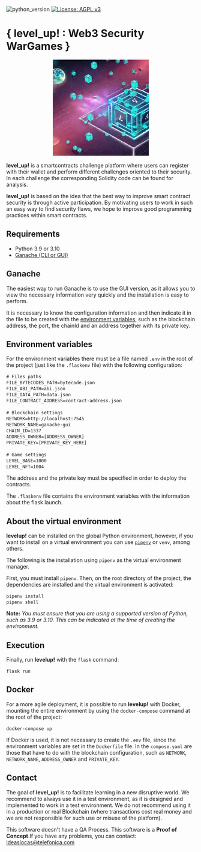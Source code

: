 ![ [python_version](https://img.shields.io/badge/python-3.9%20%7C%203.10-blue) ](https://img.shields.io/badge/python-3.9%20%7C%203.10-blue)
[![License: AGPL v3](https://img.shields.io/badge/License-AGPL%20v3-blue.svg)](https://www.gnu.org/licenses/agpl-3.0)

# { level_up! : Web3 Security WarGames }

<p align="center">
  <img src="./static/img/blockchain.jpeg" alt="image" width="256"/>
</p>


**level_up!** is a smartcontracts challenge platform where users can register with their wallet and perform different challenges oriented to their security. In each challenge the corresponding Solidity code can be found for analysis.

**level_up!** is based on the idea that the best way to improve smart contract security is through active participation. By motivating users to work in such an easy way to find security flaws, we hope to improve good programming practices within smart contracts.

## Requirements
- Python 3.9 or 3.10
- [Ganache (CLI or GUI)](https://trufflesuite.com/ganache/)

## Ganache
The easiest way to run Ganache is to use the GUI version, as it allows you to view the necessary information very quickly and the installation is easy to perform.

It is necessary to know the configuration information and then indicate it in the file to be created with the [environment variables](#environment-variables), such as the blockchain address, the port, the chainId and an address together with its private key.

## Environment variables

For the environment variables there must be a file named `.env` in the root of the project (just like the `.flaskenv` file) with the following configuration:

```
# Files paths
FILE_BYTECODES_PATH=bytecode.json
FILE_ABI_PATH=abi.json
FILE_DATA_PATH=data.json
FILE_CONTRACT_ADDRESS=contract-address.json

# Blockchain settings
NETWORK=http://localhost:7545
NETWORK_NAME=ganache-gui
CHAIN_ID=1337
ADDRESS_OWNER=[ADDRESS_OWNER]
PRIVATE_KEY=[PRIVATE_KEY_HERE]

# Game settings
LEVEL_BASE=1000
LEVEL_NFT=1004
```

The address and the private key must be specified in order to deploy the contracts.

The `.flaskenv` file contains the environment variables with the information about the flask launch.

## About the virtual environment

**levelup!** can be installed on the global Python environment, however, if you want to install on a virtual environment you can use [`pipenv`](https://pipenv-es.readthedocs.io/es/latest/) or `venv`, among others.

The following is the installation using `pipenv` as the virtual environment manager.

First, you must install `pipenv`. Then, on the root directory of the project, the dependencies are installed and the virtual environment is activated:
```
pipenv install
pipenv shell
```

**Note:** *You must ensure that you are using a supported version of Python, such as 3.9 or 3.10. This can be indicated at the time of creating the environment.*

## Execution

Finally, run **levelup!** with the `flask` command:
```
flask run
```

## Docker

For a more agile deployment, it is possible to run **levelup!** with Docker, mounting the entire environment by using the `docker-compose` command at the root of the project:
```
docker-compose up
```
If Docker is used, it is not necessary to create the `.env` file, since the environment variables are set in the `Dockerfile` file. In the `compose.yaml` are those that have to do with the blockchain configuration, such as `NETWORK`, `NETWORK_NAME`, `ADDRESS_OWNER` and `PRIVATE_KEY`.

## Contact

The goal of **level_up!** is to facilitate learning in a new disruptive world. We recommend to always use it in a test environment, as it is designed and implemented to work in a test environment. We do not recommend using it in a production or real Blockchain (where transactions cost real money and we are not responsible for such use or misuse of the platform).

This software doesn't have a QA Process. This software is a **Proof of Concept**.If you have any problems, you can contact: ideaslocas@telefonica.com